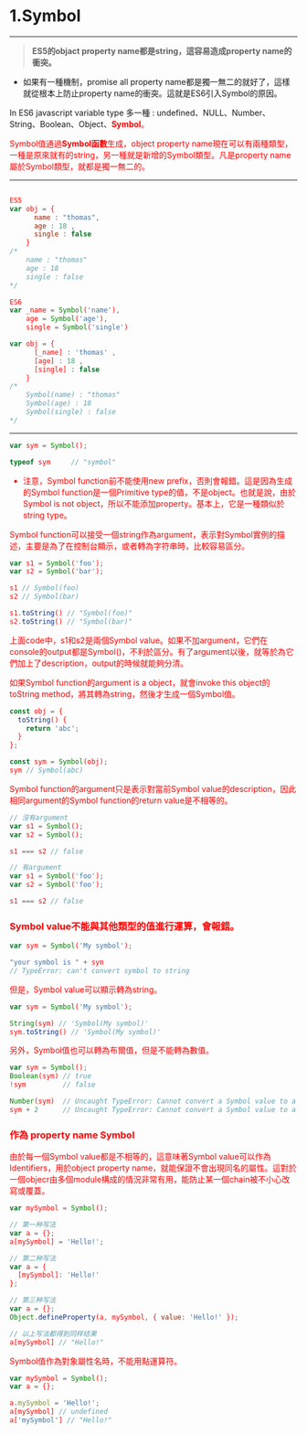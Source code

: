 # 1.Symbol

---

> **ES5的objact property name都是string，這容易造成property name的衝突。**
* 如果有一種機制，promise all property name都是獨一無二的就好了，這樣就從根本上防止property name的衝突。這就是ES6引入Symbol的原因。  

In ES6 javascript variable type 多一種 : undefined、NULL、Number、String、Boolean、Object、<font color='red'>**Symbol**。  

Symbol值通過**Symbol函數**生成，object property name現在可以有兩種類型，一種是原來就有的string，另一種就是新增的Symbol類型。凡是property name屬於Symbol類型，就都是獨一無二的。  

---

``` js

ES5 
var obj = {
      name : "thomas", 
      age : 18 , 
      single : false
    }
/*
    name : "thomas"
    age : 18
    single : false
*/

ES6
var _name = Symbol('name'),
    age = Symbol('age'),
    single = Symbol('single')

var obj = {
      [_name] : 'thomas' ,
      [age] : 18 ,
      [single] : false
    }
/*
    Symbol(name) : "thomas"
    Symbol(age) : 18
    Symbol(single) : false
*/


```

---

``` js
var sym = Symbol();

typeof sym     // "symbol"
```

* 注意，Symbol function前不能使用new prefix，否則會報錯。這是因為生成的Symbol function是一個Primitive type的值，不是object。也就是說，由於Symbol is not object，所以不能添加property。基本上，它是一種類似於string type。  

Symbol function可以接受一個string作為argument，表示對Symbol實例的描述，主要是為了在控制台顯示，或者轉為字符串時，比較容易區分。  

``` js
var s1 = Symbol('foo');
var s2 = Symbol('bar');

s1 // Symbol(foo)
s2 // Symbol(bar)

s1.toString() // "Symbol(foo)"
s2.toString() // "Symbol(bar)"
```

上面code中，s1和s2是兩個Symbol value。如果不加argument，它們在console的output都是Symbol()，不利於區分。有了argument以後，就等於為它們加上了description，output的時候就能夠分清。  

如果Symbol function的argument is a object，就會invoke this object的toString method，將其轉為string，然後才生成一個Symbol值。  

``` js
const obj = {
  toString() {
    return 'abc';
  }
};

const sym = Symbol(obj);
sym // Symbol(abc)
```

Symbol function的argument只是表示對當前Symbol value的description，因此相同argument的Symbol function的return value是不相等的。  

``` js
// 沒有argument
var s1 = Symbol();
var s2 = Symbol();

s1 === s2 // false

// 有argument
var s1 = Symbol('foo');
var s2 = Symbol('foo');

s1 === s2 // false
```

### Symbol value不能與其他類型的值進行運算，會報錯。  

``` js
var sym = Symbol('My symbol');

"your symbol is " + sym
// TypeError: can't convert symbol to string
```

但是，Symbol value可以顯示轉為string。  

``` js
var sym = Symbol('My symbol');

String(sym) // 'Symbol(My symbol)'
sym.toString() // 'Symbol(My symbol)'
```

另外，Symbol值也可以轉為布爾值，但是不能轉為數值。  

``` js
var sym = Symbol();
Boolean(sym) // true
!sym         // false

Number(sym)  // Uncaught TypeError: Cannot convert a Symbol value to a number
sym + 2      // Uncaught TypeError: Cannot convert a Symbol value to a number
```

### **作為 property name Symbol**  

由於每一個Symbol value都是不相等的，這意味著Symbol value可以作為Identifiers，用於object property name，就能保證不會出現同名的屬性。這對於一個objecr由多個module構成的情況非常有用，能防止某一個chain被不小心改寫或覆蓋。  

``` js
var mySymbol = Symbol();

// 第一种写法
var a = {};
a[mySymbol] = 'Hello!';

// 第二种写法
var a = {
  [mySymbol]: 'Hello!'
};

// 第三种写法
var a = {};
Object.defineProperty(a, mySymbol, { value: 'Hello!' });

// 以上写法都得到同样结果
a[mySymbol] // "Hello!"
```

Symbol值作為對象屬性名時，不能用點運算符。  

``` js
var mySymbol = Symbol();
var a = {};

a.mySymbol = 'Hello!';
a[mySymbol] // undefined
a['mySymbol'] // "Hello!"
```




